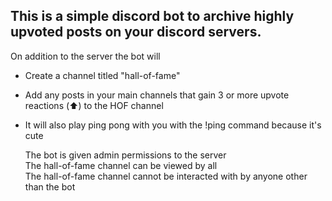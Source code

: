 ## This is a simple discord bot to archive highly upvoted posts on your discord servers.

On addition to the server the bot will
- Create a channel titled "hall-of-fame"
- Add any posts in your main channels that gain 3 or more upvote reactions (⬆️) to the HOF channel
- It will also play ping pong with you with the !ping command because it's cute

  The bot is given admin permissions to the server  
  The hall-of-fame channel can be viewed by all  
  The hall-of-fame channel cannot be interacted with by anyone other than the bot  

